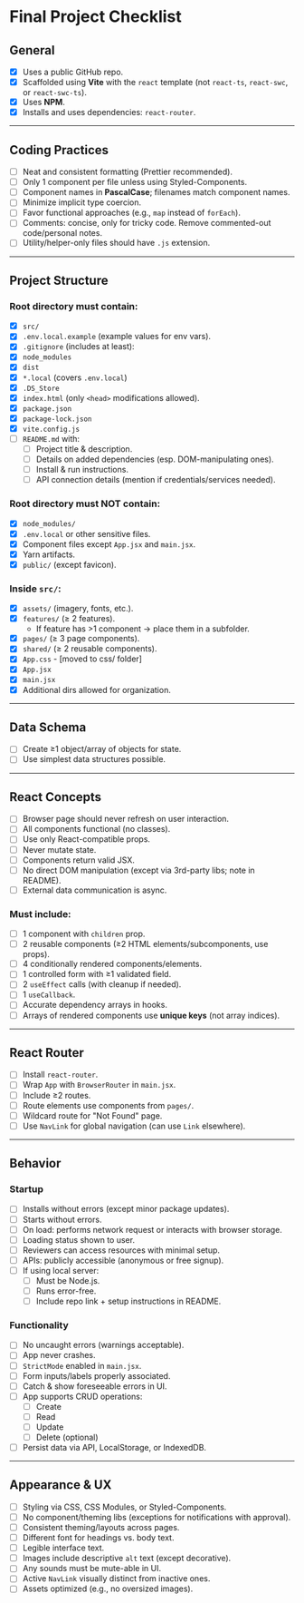 # Final Project Checklist

## General
- [x] Uses a public GitHub repo.
- [x] Scaffolded using **Vite** with the `react` template (not `react-ts`, `react-swc`, or `react-swc-ts`).
- [x] Uses **NPM**.
- [x] Installs and uses dependencies: `react-router`.

---

## Coding Practices
- [ ] Neat and consistent formatting (Prettier recommended).
- [ ] Only 1 component per file unless using Styled-Components.
- [ ] Component names in **PascalCase**; filenames match component names.
- [ ] Minimize implicit type coercion.
- [ ] Favor functional approaches (e.g., `map` instead of `forEach`).
- [ ] Comments: concise, only for tricky code. Remove commented-out code/personal notes.
- [ ] Utility/helper-only files should have `.js` extension.

---

## Project Structure

### Root directory must contain:
- [x] `src/`
- [x] `.env.local.example` (example values for env vars).
- [x] `.gitignore` (includes at least):
- [x] `node_modules`
- [x] `dist`
- [x] `*.local` (covers `.env.local`)
- [x] `.DS_Store`
- [x] `index.html` (only `<head>` modifications allowed).
- [x] `package.json`
- [x] `package-lock.json`
- [x] `vite.config.js`
- [ ] `README.md` with:
  - [ ] Project title & description.
  - [ ] Details on added dependencies (esp. DOM-manipulating ones).
  - [ ] Install & run instructions.
  - [ ] API connection details (mention if credentials/services needed).

### Root directory must NOT contain:
- [x] `node_modules/`
- [x] `.env.local` or other sensitive files.
- [x] Component files except `App.jsx` and `main.jsx`.
- [x] Yarn artifacts.
- [x] `public/` (except favicon).

### Inside `src/`:
- [x] `assets/` (imagery, fonts, etc.).
- [x] `features/` (≥ 2 features).
  - If feature has >1 component → place them in a subfolder.
- [x] `pages/` (≥ 3 page components).
- [x] `shared/` (≥ 2 reusable components).
- [x] `App.css` - [moved to css/ folder]
- [x] `App.jsx`
- [x] `main.jsx`
- [x] Additional dirs allowed for organization.

---

## Data Schema
- [ ] Create ≥1 object/array of objects for state.
- [ ] Use simplest data structures possible.

---

## React Concepts
- [ ] Browser page should never refresh on user interaction.
- [ ] All components functional (no classes).
- [ ] Use only React-compatible props.
- [ ] Never mutate state.
- [ ] Components return valid JSX.
- [ ] No direct DOM manipulation (except via 3rd-party libs; note in README).
- [ ] External data communication is async.

### Must include:
- [ ] 1 component with `children` prop.
- [ ] 2 reusable components (≥2 HTML elements/subcomponents, use props).
- [ ] 4 conditionally rendered components/elements.
- [ ] 1 controlled form with ≥1 validated field.
- [ ] 2 `useEffect` calls (with cleanup if needed).
- [ ] 1 `useCallback`.
- [ ] Accurate dependency arrays in hooks.
- [ ] Arrays of rendered components use **unique keys** (not array indices).

---

## React Router
- [ ] Install `react-router`.
- [ ] Wrap `App` with `BrowserRouter` in `main.jsx`.
- [ ] Include ≥2 routes.
- [ ] Route elements use components from `pages/`.
- [ ] Wildcard route for "Not Found" page.
- [ ] Use `NavLink` for global navigation (can use `Link` elsewhere).

---

## Behavior

### Startup
- [ ] Installs without errors (except minor package updates).
- [ ] Starts without errors.
- [ ] On load: performs network request or interacts with browser storage.
- [ ] Loading status shown to user.
- [ ] Reviewers can access resources with minimal setup.
- [ ] APIs: publicly accessible (anonymous or free signup).
- [ ] If using local server:
  - [ ] Must be Node.js.
  - [ ] Runs error-free.
  - [ ] Include repo link + setup instructions in README.

### Functionality
- [ ] No uncaught errors (warnings acceptable).
- [ ] App never crashes.
- [ ] `StrictMode` enabled in `main.jsx`.
- [ ] Form inputs/labels properly associated.
- [ ] Catch & show foreseeable errors in UI.
- [ ] App supports CRUD operations:
  - [ ] Create
  - [ ] Read
  - [ ] Update
  - [ ] Delete (optional)
- [ ] Persist data via API, LocalStorage, or IndexedDB.

---

## Appearance & UX
- [ ] Styling via CSS, CSS Modules, or Styled-Components.
- [ ] No component/theming libs (exceptions for notifications with approval).
- [ ] Consistent theming/layouts across pages.
- [ ] Different font for headings vs. body text.
- [ ] Legible interface text.
- [ ] Images include descriptive `alt` text (except decorative).
- [ ] Any sounds must be mute-able in UI.
- [ ] Active `NavLink` visually distinct from inactive ones.
- [ ] Assets optimized (e.g., no oversized images).